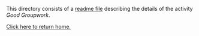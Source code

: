 This directory consists of a [readme file](https://github.com/sfushidahardy/SSEA-Linear-Algebra-Activities/blob/main/Non-LinearAlgebra/MetaSkills/GoodGroupwork/good-groupwork-readme.pdf) describing the details of the activity _Good Groupwork_.

[Click here to return home.](https://github.com/sfushidahardy/SSEA-Linear-Algebra-Activities/blob/main/README.md#meta-skills-general-skills-and-other-activities)
